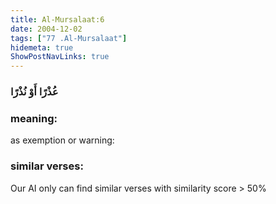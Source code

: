 ```yaml
---
title: Al-Mursalaat:6
date: 2004-12-02
tags: ["77 .Al-Mursalaat"]
hidemeta: true 
ShowPostNavLinks: true 
---
```

### عُذْرًا أَوْ نُذْرًا
### meaning: 
as exemption or warning:
### similar verses: 

Our AI only can find similar verses with similarity score > 50% 




